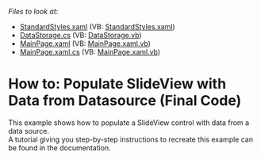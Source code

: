 <!-- default file list -->
*Files to look at*:

* [StandardStyles.xaml](./CS/SlideView_ex/Common/StandardStyles.xaml) (VB: [StandardStyles.xaml](./VB/SlideView_ex/Common/StandardStyles.xaml))
* [DataStorage.cs](./CS/SlideView_ex/Data/DataStorage.cs) (VB: [DataStorage.vb](./VB/SlideView_ex/Data/DataStorage.vb))
* [MainPage.xaml](./CS/SlideView_ex/MainPage.xaml) (VB: [MainPage.xaml.vb](./VB/SlideView_ex/MainPage.xaml.vb))
* [MainPage.xaml.cs](./CS/SlideView_ex/MainPage.xaml.cs) (VB: [MainPage.xaml.vb](./VB/SlideView_ex/MainPage.xaml.vb))
<!-- default file list end -->
# How to: Populate SlideView with Data from Datasource (Final Code)


<p>This example shows how to populate a SlideView control with data from a data source. <br />
A tutorial giving you step-by-step instructions to recreate this example can be found in the documentation.</p>

<br/>


